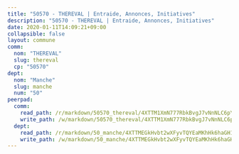 ```yaml
---
title: "50570 - THEREVAL | Entraide, Annonces, Initiatives"
description: "50570 - THEREVAL | Entraide, Annonces, Initiatives"
date: 2020-01-11T14:09:21+09:00
collapsible: false
layout: commune
comm:
  nom: "THEREVAL"
  slug: thereval
  cp: "50570"
dept:
  nom: "Manche"
  slug: manche
  num: "50"
peerpad:
  comm:
    read_path: /r/markdown/50570_thereval/4XTTM1XmN777RbkBvgJ7vNnNLC6pYkrivws2PMGKKYAGmVbyj
    write_path: /w/markdown/50570_thereval/4XTTM1XmN777RbkBvgJ7vNnNLC6pYkrivws2PMGKKYAGmVbyj-K3TgUPg5NAEKy4TTSFKrWciHSbWqH3MnLZeAMJMPNuLopAYpPsvJ9tNdgFG1YStU5vqx68LURXfNjVi5GoNMN89sT1oy4WLWdDvNAcRUhXswag8tjpSYrqzRAwpCdHkjFbCQt5Vs
  dept:
    read_path: /r/markdown/50_manche/4XTTMEGkHvbt2wXFyvTQYEaMKhHk6haGH1SzsRNevKgBDTuXr
    write_path: /w/markdown/50_manche/4XTTMEGkHvbt2wXFyvTQYEaMKhHk6haGH1SzsRNevKgBDTuXr-K3TgUSx1rwmRRLqHcTLLdo4dVfTRKvf94KKagmUFPevWSp2f9nuc6fJF25TtLArzK8teuQ5TvuAMqW38N2MYgT18hBoXtjmKX9WuSn2vkujmSJPp3gF4gsuMmfEM8Th4Ap94heFE
---
```


